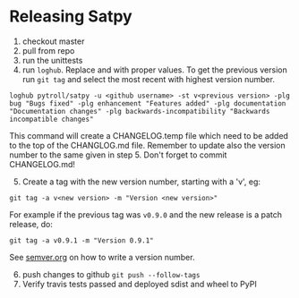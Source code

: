 # Releasing Satpy

1. checkout master
2. pull from repo
3. run the unittests
4. run `loghub`.  Replace <github username> and <previous version> with proper
   values.  To get the previous version run `git tag` and select the most
   recent with highest version number.

```
loghub pytroll/satpy -u <github username> -st v<previous version> -plg bug "Bugs fixed" -plg enhancement "Features added" -plg documentation "Documentation changes" -plg backwards-incompatibility "Backwards incompatible changes"
```

This command will create a CHANGELOG.temp file which need to be added
to the top of the CHANGLOG.md file.  Remember to update also the
version number to the same given in step 5. Don't forget to commit
CHANGELOG.md!

5. Create a tag with the new version number, starting with a 'v', eg:

```
git tag -a v<new version> -m "Version <new version>"
```

For example if the previous tag was `v0.9.0` and the new release is a
patch release, do:

```
git tag -a v0.9.1 -m "Version 0.9.1"
```

See [semver.org](http://semver.org/) on how to write a version number.


6. push changes to github `git push --follow-tags`
7. Verify travis tests passed and deployed sdist and wheel to PyPI
